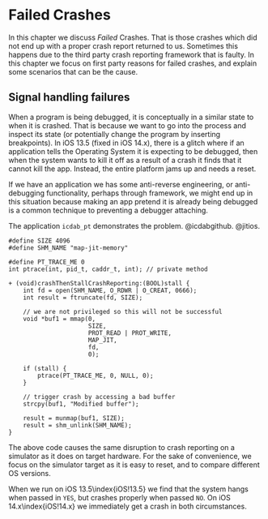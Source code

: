 # Failed Crashes

In this chapter we discuss _Failed_ Crashes.  That is those crashes which did not end up with a proper crash report returned to us.
Sometimes this happens due to the third party crash reporting framework that is faulty.  In this chapter we focus on first party reasons for failed crashes, and explain some scenarios that can be the cause.

## Signal handling failures

When a program is being debugged, it is conceptually in a similar state to when it is crashed.  That is because we want to go into the process and inspect its state (or potentially change the program by inserting breakpoints).  In iOS 13.5 (fixed in iOS 14.x), there is a glitch where if an application tells the Operating System it is expecting to be debugged, then when the system wants to kill it off as a result of a crash 
it finds that it cannot kill the app.  Instead, the entire platform jams up and needs a reset.

If we have an application we has some anti-reverse engineering, or anti-debugging functionality, perhaps through framework, we might end up in this situation because making an app pretend it is already being debugged is a common technique to preventing a debugger attaching.

The application `icdab_pt` demonstrates the problem.  @icdabgithub.  @jitios.

```
#define SIZE 4096
#define SHM_NAME "map-jit-memory"

#define PT_TRACE_ME 0
int ptrace(int, pid_t, caddr_t, int); // private method

+ (void)crashThenStallCrashReporting:(BOOL)stall {
    int fd = open(SHM_NAME, O_RDWR | O_CREAT, 0666);
    int result = ftruncate(fd, SIZE);
    
    // we are not privileged so this will not be successful
    void *buf1 = mmap(0,
                      SIZE,
                      PROT_READ | PROT_WRITE,
                      MAP_JIT,
                      fd,
                      0);
    
    if (stall) {
        ptrace(PT_TRACE_ME, 0, NULL, 0);
    }
    
    // trigger crash by accessing a bad buffer
    strcpy(buf1, "Modified buffer");
    
    result = munmap(buf1, SIZE);
    result = shm_unlink(SHM_NAME);
}
```

The above code causes the same disruption to crash reporting on a simulator as it does on target hardware.
For the sake of convenience, we focus on the simulator target as it is easy to reset, and to compare different OS versions.

When we run on iOS 13.5\index{iOS!13.5} we find that the system hangs when passed in `YES`, but crashes properly when passed `NO`.  On iOS 14.x\index{iOS!14.x} we immediately get a crash in both circumstances.

